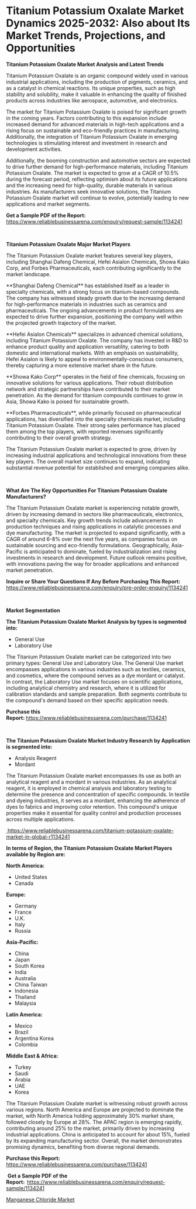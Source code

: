 <p><h1>Titanium Potassium Oxalate Market Dynamics 2025-2032: Also about Its Market Trends, Projections, and Opportunities</h1></p><p><strong>Titanium Potassium Oxalate Market Analysis and Latest Trends</strong></p>
<p><p>Titanium Potassium Oxalate is an organic compound widely used in various industrial applications, including the production of pigments, ceramics, and as a catalyst in chemical reactions. Its unique properties, such as high stability and solubility, make it valuable in enhancing the quality of finished products across industries like aerospace, automotive, and electronics.</p><p>The market for Titanium Potassium Oxalate is poised for significant growth in the coming years. Factors contributing to this expansion include increased demand for advanced materials in high-tech applications and a rising focus on sustainable and eco-friendly practices in manufacturing. Additionally, the integration of Titanium Potassium Oxalate in emerging technologies is stimulating interest and investment in research and development activities.</p><p>Additionally, the booming construction and automotive sectors are expected to drive further demand for high-performance materials, including Titanium Potassium Oxalate. The market is expected to grow at a CAGR of 10.5% during the forecast period, reflecting optimism about its future applications and the increasing need for high-quality, durable materials in various industries. As manufacturers seek innovative solutions, the Titanium Potassium Oxalate market will continue to evolve, potentially leading to new applications and market segments.</p></p>
<p><strong>Get a Sample PDF of the Report:&nbsp;</strong> <a href="https://www.reliablebusinessarena.com/enquiry/request-sample/1134241?utm_campaign=2209&utm_medium=2&utm_source=Github&utm_content=ia&utm_term=25032025&utm_id=titanium-potassium-oxalate">https://www.reliablebusinessarena.com/enquiry/request-sample/1134241</a></p>
<p>&nbsp;</p>
<p><strong>Titanium Potassium Oxalate Major Market Players</strong></p>
<p><p>The Titanium Potassium Oxalate market features several key players, including Shanghai Dafeng Chemical, Hefei Asialon Chemicals, Showa Kako Corp, and Forbes Pharmaceuticals, each contributing significantly to the market landscape.</p><p>**Shanghai Dafeng Chemical** has established itself as a leader in specialty chemicals, with a strong focus on titanium-based compounds. The company has witnessed steady growth due to the increasing demand for high-performance materials in industries such as ceramics and pharmaceuticals. The ongoing advancements in product formulations are expected to drive further expansion, positioning the company well within the projected growth trajectory of the market.</p><p>**Hefei Asialon Chemicals** specializes in advanced chemical solutions, including Titanium Potassium Oxalate. The company has invested in R&D to enhance product quality and application versatility, catering to both domestic and international markets. With an emphasis on sustainability, Hefei Asialon is likely to appeal to environmentally-conscious consumers, thereby capturing a more extensive market share in the future.</p><p>**Showa Kako Corp** operates in the field of fine chemicals, focusing on innovative solutions for various applications. Their robust distribution network and strategic partnerships have contributed to their market penetration. As the demand for titanium compounds continues to grow in Asia, Showa Kako is poised for sustainable growth.</p><p>**Forbes Pharmaceuticals**, while primarily focused on pharmaceutical applications, has diversified into the specialty chemicals market, including Titanium Potassium Oxalate. Their strong sales performance has placed them among the top players, with reported revenues significantly contributing to their overall growth strategy.</p><p>The Titanium Potassium Oxalate market is expected to grow, driven by increasing industrial applications and technological innovations from these key players. The overall market size continues to expand, indicating substantial revenue potential for established and emerging companies alike.</p></p>
<p>&nbsp;</p>
<p><strong>What Are The Key Opportunities For Titanium Potassium Oxalate Manufacturers?</strong></p>
<p><p>The Titanium Potassium Oxalate market is experiencing notable growth, driven by increasing demand in sectors like pharmaceuticals, electronics, and specialty chemicals. Key growth trends include advancements in production techniques and rising applications in catalytic processes and dye manufacturing. The market is projected to expand significantly, with a CAGR of around 6-8% over the next five years, as companies focus on sustainable sourcing and eco-friendly formulations. Geographically, Asia-Pacific is anticipated to dominate, fueled by industrialization and rising investments in research and development. Future outlook remains positive, with innovations paving the way for broader applications and enhanced market penetration.</p></p>
<p><strong>Inquire or Share Your Questions If Any Before Purchasing This Report:</strong> <a href="https://www.reliablebusinessarena.com/enquiry/pre-order-enquiry/1134241?utm_campaign=2209&utm_medium=2&utm_source=Github&utm_content=ia&utm_term=25032025&utm_id=titanium-potassium-oxalate">https://www.reliablebusinessarena.com/enquiry/pre-order-enquiry/1134241</a></p>
<p>&nbsp;</p>
<p><strong>Market Segmentation</strong></p>
<p><strong>The Titanium Potassium Oxalate Market Analysis by types is segmented into:</strong></p>
<p><ul><li>General Use</li><li>Laboratory Use</li></ul></p>
<p><p>The Titanium Potassium Oxalate market can be categorized into two primary types: General Use and Laboratory Use. The General Use market encompasses applications in various industries such as textiles, ceramics, and cosmetics, where the compound serves as a dye mordant or catalyst. In contrast, the Laboratory Use market focuses on scientific applications, including analytical chemistry and research, where it is utilized for calibration standards and sample preparation. Both segments contribute to the compound's demand based on their specific application needs.</p></p>
<p><strong>Purchase this Report:&nbsp;</strong><a href="https://www.reliablebusinessarena.com/purchase/1134241?utm_campaign=2209&utm_medium=2&utm_source=Github&utm_content=ia&utm_term=25032025&utm_id=titanium-potassium-oxalate">https://www.reliablebusinessarena.com/purchase/1134241</a></p>
<p>&nbsp;</p>
<p><strong>The Titanium Potassium Oxalate Market Industry Research by Application is segmented into:</strong></p>
<p><ul><li>Analysis Reagent</li><li>Mordant</li></ul></p>
<p><p>The Titanium Potassium Oxalate market encompasses its use as both an analytical reagent and a mordant in various industries. As an analytical reagent, it is employed in chemical analysis and laboratory testing to determine the presence and concentration of specific compounds. In textile and dyeing industries, it serves as a mordant, enhancing the adherence of dyes to fabrics and improving color retention. This compound's unique properties make it essential for quality control and production processes across multiple applications.</p></p>
<p><a href="https://www.reliablebusinessarena.com/titanium-potassium-oxalate-market-in-global-r1134241?utm_campaign=2209&utm_medium=2&utm_source=Github&utm_content=ia&utm_term=25032025&utm_id=titanium-potassium-oxalate">&nbsp;https://www.reliablebusinessarena.com/titanium-potassium-oxalate-market-in-global-r1134241</a></p>
<p><strong>In terms of Region, the Titanium Potassium Oxalate Market Players available by Region are:</strong></p>
<p>
    <p> <strong> North America: </strong>
        <ul>
            <li>United States</li>
            <li>Canada</li>
        </ul>
        </p> 
    <p> <strong> Europe: </strong>
        <ul>
            <li>Germany</li>
            <li>France</li>
            <li>U.K.</li>
            <li>Italy</li>
            <li>Russia</li>
        </ul>
        </p> 
    <p> <strong> Asia-Pacific: </strong>
        <ul>
            <li>China</li>
            <li>Japan</li>
            <li>South Korea</li>
            <li>India</li>
            <li>Australia</li>
            <li>China Taiwan</li>
            <li>Indonesia</li>
            <li>Thailand</li>
            <li>Malaysia</li>
        </ul>
        </p> 
    <p> <strong> Latin America: </strong>
        <ul>
            <li>Mexico</li>
            <li>Brazil</li>
            <li>Argentina Korea</li>
            <li>Colombia</li>
        </ul>
        </p> 
    <p> <strong> Middle East & Africa: </strong>
        <ul>
            <li>Turkey</li>
            <li>Saudi</li>
            <li>Arabia</li>
            <li>UAE</li>
            <li>Korea</li>
        </ul>
    </p>
    </p>
<p><p>The Titanium Potassium Oxalate market is witnessing robust growth across various regions. North America and Europe are projected to dominate the market, with North America holding approximately 30% market share, followed closely by Europe at 28%. The APAC region is emerging rapidly, contributing around 25% to the market, primarily driven by increasing industrial applications. China is anticipated to account for about 15%, fueled by its expanding manufacturing sector. Overall, the market demonstrates promising dynamics, benefiting from diverse regional demands.</p></p>
<p><strong>Purchase this Report: </strong><a href="https://www.reliablebusinessarena.com/purchase/1134241?utm_campaign=2209&utm_medium=2&utm_source=Github&utm_content=ia&utm_term=25032025&utm_id=titanium-potassium-oxalate">https://www.reliablebusinessarena.com/purchase/1134241</a></p>
<p>&nbsp;<strong>Get a Sample PDF of the Report:&nbsp;&nbsp;</strong><a href="https://www.reliablebusinessarena.com/enquiry/request-sample/1134241?utm_campaign=2209&utm_medium=2&utm_source=Github&utm_content=ia&utm_term=25032025&utm_id=titanium-potassium-oxalate">https://www.reliablebusinessarena.com/enquiry/request-sample/1134241</a></p>
<p><strong></strong></p>
<p><p><a href="https://github.com/mauripalmi/Market-Research-Report-List-6/blob/main/manganese-chloride-market.md?utm_campaign=2209&utm_medium=2&utm_source=Github&utm_content=ia&utm_term=25032025&utm_id=titanium-potassium-oxalate">Manganese Chloride Market</a></p></p>